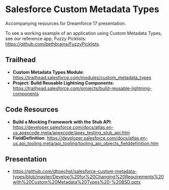 # Salesforce Custom Metadata Types
Accompanying resources for Dreamforce 17 presentation. 

To see a working example of an application using Custom Metadata Types, see our reference app, Fuzzy Picklists: https://github.com/bethbrains/FuzzyPicklists.

## Trailhead
- **Custom Metadata Types Module**: https://trailhead.salesforce.com/modules/custom_metadata_types
- **Project: Build Reusable Lightning Components**: https://trailhead.salesforce.com/projects/build-reusable-lightning-components

## Code Resources
- **Build a Mocking Framework with the Stub API**: https://developer.salesforce.com/docs/atlas.en-us.apexcode.meta/apexcode/apex_testing_stub_api.htm
- **FieldDefinition**: https://developer.salesforce.com/docs/atlas.en-us.api_tooling.meta/api_tooling/tooling_api_objects_fielddefinition.htm

## Presentation
- https://github.com/dhoechst/salesforce-custom-metadata-types/blob/master/Develop%20for%20Changing%20Requirements%20with%20Custom%20Metadata%20Types%20-%20BSD.pptx
